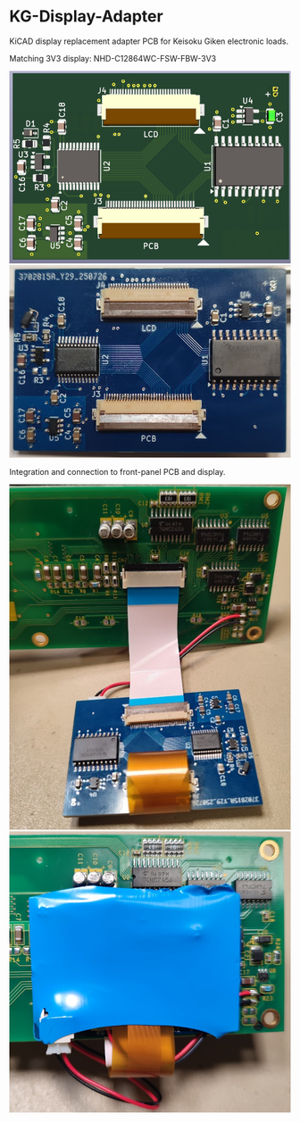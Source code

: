 # KG-Display-Adapter

KiCAD display replacement adapter PCB for Keisoku Giken electronic loads.

Matching 3V3 display: NHD-C12864WC-FSW-FBW-3V3

![image](KG_Disp_Adapter_3D_PCB.png)
![image](KG_Disp_Adapter_PCB.png)

Integration and connection to front-panel PCB and display.


![image](KG_Disp_Adapter_connection.png)
![image](KG_Disp_Adapter_final.png)
